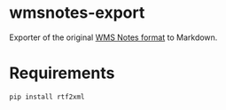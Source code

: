 # wmsnotes-export

Exporter of the original [WMS Notes format](https://github.com/scheleaap/wmsnotes-desktop-vb6) to Markdown.

# Requirements

```
pip install rtf2xml
```
